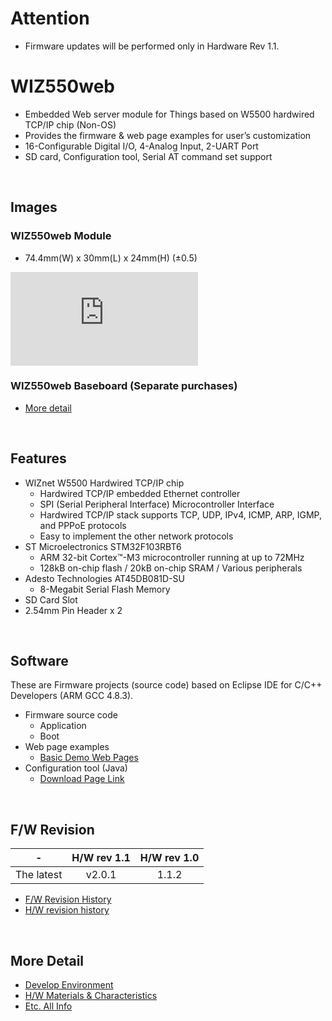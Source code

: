 # Attention
- Firmware updates will be performed only in  Hardware Rev 1.1.

# WIZ550web
- Embedded Web server module for Things based on W5500 hardwired TCP/IP chip (Non-OS)
- Provides the firmware & web page examples for user’s customization
- 16-Configurable Digital I/O, 4-Analog Input, 2-UART Port
- SD card, Configuration tool, Serial AT command set support

<br>

## Images
### WIZ550web Module
- 74.4mm(W) x 30mm(L) x 24mm(H) (±0.5)

<!-- WIZ550web pic -->
![WIZ550web](http://wizwiki.net/wiki/lib/exe/fetch.php?media=products:wiz550web:wiz550web_front.png "WIZ550web")

### WIZ550web Baseboard (Separate purchases)
- [More detail](http://wizwiki.net/wiki/doku.php?id=products:wiz550web:wiz550webds_en#wiz550web_baseboard)

<br>

## Features
- WIZnet W5500 Hardwired TCP/IP chip
  - Hardwired TCP/IP embedded Ethernet controller
  - SPI (Serial Peripheral Interface) Microcontroller Interface
  - Hardwired TCP/IP stack supports TCP, UDP, IPv4, ICMP, ARP, IGMP, and PPPoE protocols
  - Easy to implement the other network protocols
- ST Microelectronics STM32F103RBT6
  - ARM 32-bit Cortex™-M3 microcontroller running at up to 72MHz
  - 128kB on-chip flash / 20kB on-chip SRAM / Various peripherals
- Adesto Technologies AT45DB081D-SU
  - 8-Megabit Serial Flash Memory 
- SD Card Slot
- 2.54mm Pin Header x 2

<br>

## Software
These are Firmware projects (source code) based on Eclipse IDE for C/C++ Developers (ARM GCC 4.8.3).
- Firmware source code
  - Application
  - Boot
- Web page examples
  - [Basic Demo Web Pages](http://wizwiki.net/wiki/doku.php?id=products:wiz550web:wiz550webgsg_en#basic_demo_web_pages)
- Configuration tool (Java)
  - [Download Page Link](http://wizwiki.net/wiki/doku.php?id=products:wiz550web:wiz550web_download)

<br>

## F/W Revision
|-|H/W rev 1.1|H/W rev 1.0|
|:--:|:--:|:--:|
|The latest|v2.0.1|1.1.2|

 - [F/W Revision History](https://github.com/Wiznet/WIZ550web/wiki/S-W-revision)
 - [H/W revision history](https://github.com/Wiznet/WIZ550web/wiki/H-W-revision)

<br>

## More Detail
 - [Develop Environment](https://github.com/Wiznet/WIZ550web/wiki/Develop-Env.)
 - [H/W Materials & Characteristics](http://wizwiki.net/wiki/doku.php?id=products:wiz550web:wiz550webds_en#ac_dc_characteristics)
 - [Etc. All Info](http://wizwiki.net/wiki/doku.php?id=products:wiz550web:start)
